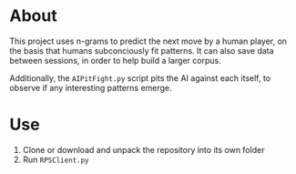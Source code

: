 # About

This project uses n-grams to predict the next move by a human player, on the basis that humans subconciously fit patterns. 
It can also save data between sessions, in order to help build a larger corpus.

Additionally, the `AIPitFight.py` script pits the AI against each itself, to observe if any interesting patterns emerge.

# Use

1. Clone or download and unpack the repository into its own folder
2. Run `RPSClient.py`
